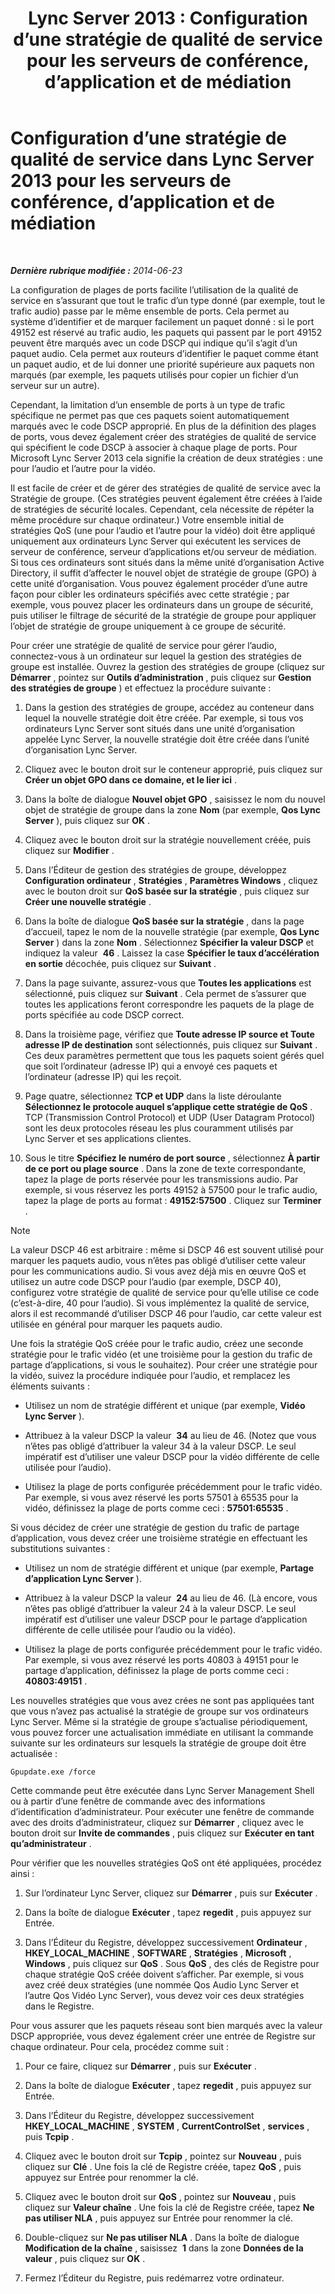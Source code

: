 ﻿---
title: 'Lync Server 2013 : Configuration d’une stratégie de qualité de service pour les serveurs de conférence, d’application et de médiation'
TOCTitle: Configuration d’une stratégie de qualité de service pour les serveurs de conférence, d’application et de médiation
ms:assetid: 8adcbbc5-c9f5-476d-ab7f-72e61859cacf
ms:mtpsurl: https://technet.microsoft.com/fr-fr/library/JJ205076(v=OCS.15)
ms:contentKeyID: 49298009
ms.date: 05/20/2016
mtps_version: v=OCS.15
ms.translationtype: HT
---

# Configuration d’une stratégie de qualité de service dans Lync Server 2013 pour les serveurs de conférence, d’application et de médiation

 

_**Dernière rubrique modifiée :** 2014-06-23_

La configuration de plages de ports facilite l’utilisation de la qualité de service en s’assurant que tout le trafic d’un type donné (par exemple, tout le trafic audio) passe par le même ensemble de ports. Cela permet au système d’identifier et de marquer facilement un paquet donné : si le port 49152 est réservé au trafic audio, les paquets qui passent par le port 49152 peuvent être marqués avec un code DSCP qui indique qu’il s’agit d’un paquet audio. Cela permet aux routeurs d’identifier le paquet comme étant un paquet audio, et de lui donner une priorité supérieure aux paquets non marqués (par exemple, les paquets utilisés pour copier un fichier d’un serveur sur un autre).

Cependant, la limitation d’un ensemble de ports à un type de trafic spécifique ne permet pas que ces paquets soient automatiquement marqués avec le code DSCP approprié. En plus de la définition des plages de ports, vous devez également créer des stratégies de qualité de service qui spécifient le code DSCP à associer à chaque plage de ports. Pour Microsoft Lync Server 2013 cela signifie la création de deux stratégies : une pour l’audio et l’autre pour la vidéo.

Il est facile de créer et de gérer des stratégies de qualité de service avec la Stratégie de groupe. (Ces stratégies peuvent également être créées à l’aide de stratégies de sécurité locales. Cependant, cela nécessite de répéter la même procédure sur chaque ordinateur.) Votre ensemble initial de stratégies QoS (une pour l’audio et l’autre pour la vidéo) doit être appliqué uniquement aux ordinateurs Lync Server qui exécutent les services de serveur de conférence, serveur d’applications et/ou serveur de médiation. Si tous ces ordinateurs sont situés dans la même unité d’organisation Active Directory, il suffit d’affecter le nouvel objet de stratégie de groupe (GPO) à cette unité d’organisation. Vous pouvez également procéder d’une autre façon pour cibler les ordinateurs spécifiés avec cette stratégie ; par exemple, vous pouvez placer les ordinateurs dans un groupe de sécurité, puis utiliser le filtrage de sécurité de la stratégie de groupe pour appliquer l’objet de stratégie de groupe uniquement à ce groupe de sécurité.

Pour créer une stratégie de qualité de service pour gérer l’audio, connectez-vous à un ordinateur sur lequel la gestion des stratégies de groupe est installée. Ouvrez la gestion des stratégies de groupe (cliquez sur **Démarrer** , pointez sur **Outils d’administration** , puis cliquez sur **Gestion des stratégies de groupe** ) et effectuez la procédure suivante :

1.  Dans la gestion des stratégies de groupe, accédez au conteneur dans lequel la nouvelle stratégie doit être créée. Par exemple, si tous vos ordinateurs Lync Server sont situés dans une unité d’organisation appelée Lync Server, la nouvelle stratégie doit être créée dans l’unité d’organisation Lync Server.

2.  Cliquez avec le bouton droit sur le conteneur approprié, puis cliquez sur **Créer un objet GPO dans ce domaine, et le lier ici** .

3.  Dans la boîte de dialogue **Nouvel objet GPO** , saisissez le nom du nouvel objet de stratégie de groupe dans la zone **Nom** (par exemple, **Qos Lync Server** ), puis cliquez sur **OK** .

4.  Cliquez avec le bouton droit sur la stratégie nouvellement créée, puis cliquez sur **Modifier** .

5.  Dans l’Éditeur de gestion des stratégies de groupe, développez **Configuration ordinateur** , **Stratégies** , **Paramètres Windows** , cliquez avec le bouton droit sur **QoS basée sur la stratégie** , puis cliquez sur **Créer une nouvelle stratégie** .

6.  Dans la boîte de dialogue **QoS basée sur la stratégie** , dans la page d’accueil, tapez le nom de la nouvelle stratégie (par exemple, **Qos Lync Server** ) dans la zone **Nom** . Sélectionnez **Spécifier la valeur DSCP** et indiquez la valeur  **46** . Laissez la case **Spécifier le taux d’accélération en sortie** décochée, puis cliquez sur **Suivant** .

7.  Dans la page suivante, assurez-vous que **Toutes les applications** est sélectionné, puis cliquez sur **Suivant** . Cela permet de s’assurer que toutes les applications feront correspondre les paquets de la plage de ports spécifiée au code DSCP correct.

8.  Dans la troisième page, vérifiez que **Toute adresse IP source et Toute adresse IP de destination** sont sélectionnés, puis cliquez sur **Suivant** . Ces deux paramètres permettent que tous les paquets soient gérés quel que soit l’ordinateur (adresse IP) qui a envoyé ces paquets et l’ordinateur (adresse IP) qui les reçoit.

9.  Page quatre, sélectionnez **TCP et UDP** dans la liste déroulante **Sélectionnez le protocole auquel s’applique cette stratégie de QoS** . TCP (Transmission Control Protocol) et UDP (User Datagram Protocol) sont les deux protocoles réseau les plus couramment utilisés par Lync Server et ses applications clientes.

10. Sous le titre **Spécifiez le numéro de port source** , sélectionnez **À partir de ce port ou plage source** . Dans la zone de texte correspondante, tapez la plage de ports réservée pour les transmissions audio. Par exemple, si vous réservez les ports 49152 à 57500 pour le trafic audio, tapez la plage de ports au format : **49152:57500** . Cliquez sur **Terminer** .

> [!note]  
> La valeur DSCP 46 est arbitraire : même si DSCP 46 est souvent utilisé pour marquer les paquets audio, vous n’êtes pas obligé d’utiliser cette valeur pour les communications audio. Si vous avez déjà mis en œuvre QoS et utilisez un autre code DSCP pour l’audio (par exemple, DSCP 40), configurez votre stratégie de qualité de service pour qu’elle utilise ce code (c’est-à-dire, 40 pour l’audio). Si vous implémentez la qualité de service, alors il est recommandé d’utiliser DSCP 46 pour l’audio, car cette valeur est utilisée en général pour marquer les paquets audio.

Une fois la stratégie QoS créée pour le trafic audio, créez une seconde stratégie pour le trafic vidéo (et une troisième pour la gestion du trafic de partage d’applications, si vous le souhaitez). Pour créer une stratégie pour la vidéo, suivez la procédure indiquée pour l’audio, et remplacez les éléments suivants :

  - Utilisez un nom de stratégie différent et unique (par exemple, **Vidéo Lync Server** ).

  - Attribuez à la valeur DSCP la valeur  **34** au lieu de 46. (Notez que vous n’êtes pas obligé d’attribuer la valeur 34 à la valeur DSCP. Le seul impératif est d’utiliser une valeur DSCP pour la vidéo différente de celle utilisée pour l’audio).

  - Utilisez la plage de ports configurée précédemment pour le trafic vidéo. Par exemple, si vous avez réservé les ports 57501 à 65535 pour la vidéo, définissez la plage de ports comme ceci : **57501:65535** .

Si vous décidez de créer une stratégie de gestion du trafic de partage d’application, vous devez créer une troisième stratégie en effectuant les substitutions suivantes :

  - Utilisez un nom de stratégie différent et unique (par exemple, **Partage d’application Lync Server** ).

  - Attribuez à la valeur DSCP la valeur  **24** au lieu de 46. (Là encore, vous n’êtes pas obligé d’attribuer la valeur 24 à la valeur DSCP. Le seul impératif est d’utiliser une valeur DSCP pour le partage d’application différente de celle utilisée pour l’audio ou la vidéo).

  - Utilisez la plage de ports configurée précédemment pour le trafic vidéo. Par exemple, si vous avez réservé les ports 40803 à 49151 pour le partage d’application, définissez la plage de ports comme ceci : **40803:49151** .

Les nouvelles stratégies que vous avez crées ne sont pas appliquées tant que vous n’avez pas actualisé la stratégie de groupe sur vos ordinateurs Lync Server. Même si la stratégie de groupe s’actualise périodiquement, vous pouvez forcer une actualisation immédiate en utilisant la commande suivante sur les ordinateurs sur lesquels la stratégie de groupe doit être actualisée :

    Gpupdate.exe /force

Cette commande peut être exécutée dans Lync Server Management Shell ou à partir d’une fenêtre de commande avec des informations d’identification d’administrateur. Pour exécuter une fenêtre de commande avec des droits d’administrateur, cliquez sur **Démarrer** , cliquez avec le bouton droit sur **Invite de commandes** , puis cliquez sur **Exécuter en tant qu’administrateur** .

Pour vérifier que les nouvelles stratégies QoS ont été appliquées, procédez ainsi :

1.  Sur l’ordinateur Lync Server, cliquez sur **Démarrer** , puis sur **Exécuter** .

2.  Dans la boîte de dialogue **Exécuter** , tapez **regedit** , puis appuyez sur Entrée.

3.  Dans l’Éditeur du Registre, développez successivement **Ordinateur** , **HKEY\_LOCAL\_MACHINE** , **SOFTWARE** , **Stratégies** , **Microsoft** , **Windows** , puis cliquez sur **QoS** . Sous **QoS** , des clés de Registre pour chaque stratégie QoS créée doivent s’afficher. Par exemple, si vous avez créé deux stratégies (une nommée Qos Audio Lync Server et l’autre Qos Vidéo Lync Server), vous devez voir ces deux stratégies dans le Registre.

Pour vous assurer que les paquets réseau sont bien marqués avec la valeur DSCP appropriée, vous devez également créer une entrée de Registre sur chaque ordinateur. Pour cela, procédez comme suit :

1.  Pour ce faire, cliquez sur **Démarrer** , puis sur **Exécuter** .

2.  Dans la boîte de dialogue **Exécuter** , tapez **regedit** , puis appuyez sur Entrée.

3.  Dans l’Éditeur du Registre, développez successivement **HKEY\_LOCAL\_MACHINE** , **SYSTEM** , **CurrentControlSet** , **services** , puis **Tcpip** .

4.  Cliquez avec le bouton droit sur **Tcpip** , pointez sur **Nouveau** , puis cliquez sur **Clé** . Une fois la clé de Registre créée, tapez **QoS** , puis appuyez sur Entrée pour renommer la clé.

5.  Cliquez avec le bouton droit sur **QoS** , pointez sur **Nouveau** , puis cliquez sur **Valeur chaîne** . Une fois la clé de Registre créée, tapez **Ne pas utiliser NLA** , puis appuyez sur Entrée pour renommer la clé.

6.  Double-cliquez sur **Ne pas utiliser NLA** . Dans la boîte de dialogue **Modification de la chaîne** , saisissez  **1** dans la zone **Données de la valeur** , puis cliquez sur **OK** .

7.  Fermez l’Éditeur du Registre, puis redémarrez votre ordinateur.

